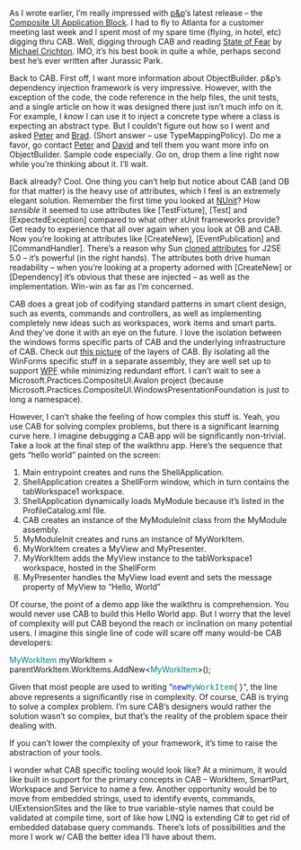 As I wrote earlier, I’m really impressed with
[p&p](http://msdn.microsoft.com/practices)‘s latest release – the
[Composite UI Application
Block](http://msdn.microsoft.com/library/default.asp?url=/library/en-us/dnpag2/html/cabctp.asp).
I had to fly to Atlanta for a customer meeting last week and I spent
most of my spare time (flying, in hotel, etc) digging thru CAB. Well,
digging through CAB and reading [State of
Fear](http://www.crichton-official.com/fear/index.html) by [Michael
Crichton](http://www.crichton-official.com/). IMO, it’s his best book in
quite a while, perhaps second best he’s ever written after Jurassic
Park.

Back to CAB. First off, I want more information about ObjectBuilder.
p&p’s dependency injection framework is very impressive. However, with
the exception of the code, the code reference in the help files, the
unit tests, and a single article on how it was designed there just isn’t
much info on it. For example, I *know* I can use it to inject a concrete
type where a class is expecting an abstract type. But I couldn’t figure
out how so I went and asked [Peter](http://www.peterprovost.org/) and
[Brad](http://www.agileprogrammer.com/dotnetguy/). (Short answer – use
TypeMappingPolicy). Do me a favor, go contact
[Peter](http://www.peterprovost.org/contact.aspx) and
[David](http://www.agileprogrammer.com/dotnetguy/contact.aspx) and tell
them you want more info on ObjectBuilder. Sample code especially. Go on,
drop them a line right now while you’re thinking about it. I’ll wait.

Back already? Cool. One thing you can’t help but notice about CAB (and
OB for that matter) is the heavy use of attributes, which I feel is an
extremely elegant solution. Remember the first time you looked at
[NUnit](http://www.nunit.org/)? How *sensible* it seemed to use
attributes like [TestFixture], [Test] and [ExpectedException] compared
to what other xUnit frameworks provide? Get ready to experience that all
over again when you look at OB and CAB. Now you’re looking at attributes
like [CreateNew], [EventPublication] and [CommandHandler]. There’s a
reason why Sun [cloned
attributes](http://java.sun.com/j2se/1.5.0/docs/guide/language/annotations.html)
for J2SE 5.0 – it’s powerful (in the right hands). The attributes both
drive human readability – when you’re looking at a property adorned with
[CreateNew] or [Dependency] it’s obvious that these are injected – as
well as the implementation. Win-win as far as I’m concerned.

CAB does a great job of codifying standard patterns in smart client
design, such as events, commands and controllers, as well as
implementing completely new ideas such as workspaces, work items and
smart parts. And they’ve done it with an eye on the future. I love the
isolation between the windows forms specific parts of CAB and the
underlying infrastructure of CAB. Check out [this
picture](http://msdn.microsoft.com/library/en-us/dnpag2/html/cabcbt_02.png)
of the layers of CAB. By isolating all the WinForms specific stuff in a
separate assembly, they are well set up to support
[WPF](http://msdn.microsoft.com/windowsvista/building/presentation/)
while minimizing redundant effort. I can’t wait to see a
Microsoft.Practices.CompositeUI.Avalon project (because
Microsoft.Practices.CompositeUI.WindowsPresentationFoundation is just to
long a namespace).

However, I can’t shake the feeling of how complex this stuff is. Yeah,
you use CAB for solving complex problems, but there is a significant
learning curve here. I imagine debugging a CAB app will be significantly
non-trivial. Take a look at the final step of the walkthru app. Here’s
the sequence that gets “hello world” painted on the screen:

1.  Main entrypoint creates and runs the ShellApplication.
2.  ShellApplication creates a ShellForm window, which in turn contains
    the tabWorkspace1 workspace.
3.  ShellApplication dynamically loads MyModule because it’s listed in
    the ProfileCatalog.xml file.
4.  CAB creates an instance of the MyModuleInit class from the MyModule
    assembly.
5.  MyModuleInit creates and runs an instance of MyWorkItem.
6.  MyWorkItem creates a MyView and MyPresenter.
7.  MyWorkItem adds the MyView instance to the tabWorkspace1 workspace,
    hosted in the ShellForm
8.  MyPresenter handles the MyView load event and sets the message
    property of MyView to “Hello, World”

Of course, the point of a demo app like the walkthru is comprehension.
You would never use CAB to build this Hello World app. But I worry that
the level of complexity will put CAB beyond the reach or inclination on
many potential users. I imagine this single line of code will scare off
many would-be CAB developers:

<span style="COLOR: #008080">MyWorkItem</span> myWorkItem =
parentWorkItem.WorkItems.AddNew\<<span
style="COLOR: #008080">MyWorkItem</span>\>();

Given that most people are used to writing “<span
style="FONT-FAMILY: courier new"><span
style="COLOR: blue">new</span><span
style="COLOR: #008080">MyWorkItem</span>()</span>“, the line above
represents a significantly rise in complexity. Of course, CAB is trying
to solve a complex problem. I’m sure CAB’s designers would rather the
solution wasn’t so complex, but that’s the reality of the problem space
their dealing with.

If you can’t lower the complexity of your framework, it’s time to raise
the abstraction of your tools.

I wonder what CAB specific tooling would look like? At a minimum, it
would like built in support for the primary concepts in CAB – WorkItem,
SmartPart, Workspace and Service to name a few. Another opportunity
would be to move from embedded strings, used to identify events,
commands, UIExtensionSites and the like to true variable-style names
that could be validated at compile time, sort of like how LINQ is
extending C\# to get rid of embedded database query commands. There’s
lots of possibilities and the more I work w/ CAB the better idea I’ll
have about them.
